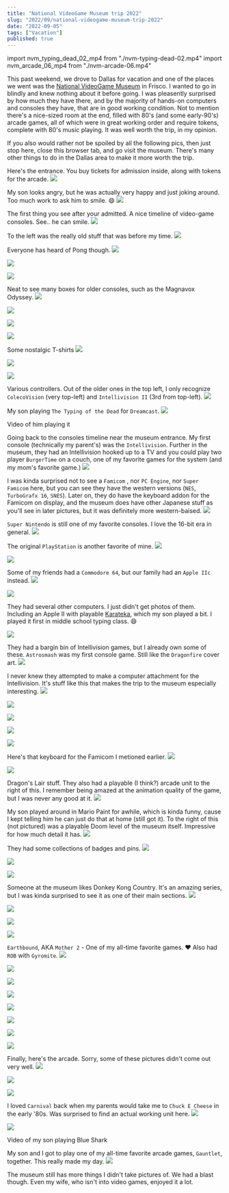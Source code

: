 ```yaml
---
title: "National VideoGame Museum trip 2022"
slug: "2022/09/national-videogame-museum-trip-2022"
date: "2022-09-05"
tags: ["Vacation"]
published: true
---
```


import nvm_typing_dead_02_mp4 from "./nvm-typing-dead-02.mp4"
import nvm_arcade_06_mp4 from "./nvm-arcade-06.mp4"

This past weekend, we drove to Dallas for vacation and one of the places we went was the [National VideoGame Museum](http://nvmusa.org/) in Frisco. I wanted to go in blindly and knew nothing about it before going. I was pleasently surprised by how much they have there, and by the majority of hands-on computers and consoles they have, that are in good working condition. Not to mention there's a nice-sized room at the end, filled with 80's (and some early-90's) arcade games, all of which were in great working order and require tokens, complete with 80's music playing. It was well worth the trip, in my opinion.

If you also would rather not be spoiled by all the following pics, then just stop here, close this browser tab, and go visit the museum. There's many other things to do in the Dallas area to make it more worth the trip.

Here's the entrance. You buy tickets for admission inside, along with tokens for the arcade.
![](nvm-entrance-01.jpg)

My son looks angry, but he was actually very happy and just joking around. Too much work to ask him to smile. 😄
![](nvm-entrance-02.jpg)

The first thing you see after your admitted. A nice timeline of video-game consoles. See.. he can smile.
![](nvm-consoles-01.jpg)

To the left was the really old stuff that was before my time.
![](nvm-brown-box.jpg)

Everyone has heard of Pong though.
![](nvm-pong-01.jpg)

![](nvm-pong-02.jpg)

![](nvm-pong-03.jpg)

Neat to see many boxes for older consoles, such as the Magnavox Odyssey.
![](nvm-old-01.jpg)

![](nvm-old-02.jpg)

![](nvm-old-03.jpg)

![](nvm-old-04.jpg)

Some nostalgic T-shirts
![](nvm-t-shirts.jpg)

![](nvm-zork.jpg)

![](nvm-misc-01.jpg)

Various controllers. Out of the older ones in the top left, I only recognize `ColecoVision` (very top-left) and `Intellivision II` (3rd from top-left).
![](nvm-controllers-01.jpg)

My son playing `The Typing of the Dead` for `Dreamcast`.
![](nvm-typing-dead-01.jpg)

Video of him playing it
<EmbedVideo mp4={nvm_typing_dead_02_mp4} width="300" />

Going back to the consoles timeline near the museum entrance. My first console (technically my parent's) was the `Intellivision`. Further in the museum, they had an Intellivision hooked up to a TV and you could play two player `BurgerTime` on a couch, one of my favorite games for the system (and my mom's favorite game.)
![](nvm-consoles-02.jpg)

I was kinda surprised not to see a `Famicom` , nor `PC Engine`, nor `Super Famicom` here, but you can see they have the western versions (`NES`,  `TurboGrafx 16`, `SNES`). Later on, they do have the keyboard addon for the Famicom on display, and the museum does have other Japanese stuff as you'll see in later pictures, but it was definitely more western-baised.
![](nvm-consoles-03.jpg)

`Super Nintendo` is still one of my favorite consoles. I love the 16-bit era in general.
![](nvm-consoles-04.jpg)

The original `PlayStation` is another favorite of mine.
![](nvm-consoles-05.jpg)

![](nvm-consoles-06.jpg)

Some of my friends had a `Commodore 64`, but our family had an `Apple IIc` instead.
![](nvm-computers-01.jpg)

![](nvm-computers-02.jpg)

They had several other computers. I just didn't get photos of them. Including an Apple II with playable [Karateka](https://en.wikipedia.org/wiki/Karateka_(video_game)), which my son played a bit. I played it first in middle school typing class. 😄

![](nvm-japan-01.jpg)

They had a bargin bin of Intellivision games, but I already own some of these. `Astrosmash` was my first console game. Still like the `Dragonfire` cover art.
![](nvm-bargain-bin-01.jpg)

I never knew they attempted to make a computer attachment for the Intellivision. It's stuff like this that makes the trip to the museum especially interesting.
![](nvm-intellivision-01.jpg)

![](nvm-sega-01.jpg)

![](nvm-bally-01.jpg)

![](nvm-atari-01.jpg)

![](nvm-compumate-01.jpg)

Here's that keyboard for the Famicom I metioned earlier.
![](nvm-famicom-01.jpg)

![](nvm-atari-02.jpg)

Dragon's Lair stuff. They also had a playable (I think?) arcade unit to the right of this. I remember being amazed at the animation quality of the game, but I was never any good at it.
![](nvm-dragons-lair-01.jpg)

My son played around in Mario Paint for awhile, which is kinda funny, cause I kept telling him he can just do that at home (still got it). To the right of this (not pictured) was a playable Doom level of the museum itself. Impressive for how much detail it has.
![](nvm-mario-paint-01.jpg)

They had some collections of badges and pins.
![](nvm-badges-01.jpg)

![](nvm-pins-01.jpg)

![](nvm-pins-02.jpg)

Someone at the museum likes Donkey Kong Country. It's an amazing series, but I was kinda surprised to see it as one of their main sections.
![](nvm-dkc-01.jpg)

![](nvm-dkc-02.jpg)

![](nvm-dkc-03.jpg)

![](nvm-misc-02.jpg)

`Earthbound`, AKA `Mother 2` - One of my all-time favorite games. ❤️
Also had `ROB` with `Gyromite`.
![](nvm-earthbound-01.jpg)

![](nvm-misc-03.jpg)

![](nvm-misc-04.jpg)

![](nvm-castlevania-01.jpg)

![](nvm-posters-01.jpg)

![](nvm-misc-05.jpg)

![](nvm-misc-06.jpg)

![](nvm-posters-02.jpg)

Finally, here's the arcade. Sorry, some of these pictures didn't come out very well.
![](nvm-arcade-01.jpg)

![](nvm-arcade-02.jpg)

![](nvm-arcade-03.jpg)

I loved `Carnival` back when my parents would take me to `Chuck E Cheese` in the early '80s. Was surprised to find an actual working unit here.
![](nvm-arcade-04.jpg)

![](nvm-arcade-05.jpg)

Video of my son playing Blue Shark
<EmbedVideo mp4={nvm_arcade_06_mp4} width="300" />

My son and I got to play one of my all-time favorite arcade games, `Gauntlet`, together. This really made my day.
![](nvm-arcade-07.jpg)

The museum still has more things I didn't take pictures of. We had a blast though. Even my wife, who isn't into video games, enjoyed it a lot.